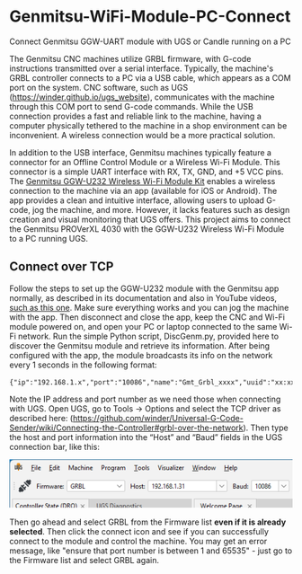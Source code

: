 # Genmitsu-WiFi-Module-PC-Connect
Connect Genmitsu GGW-UART module with UGS or Candle running on a PC

The Genmitsu CNC machines utilize GRBL firmware, with G-code instructions transmitted over a serial interface. Typically, the machine's GRBL controller connects to a PC via a USB cable, which appears as a COM port on the system. CNC software, such as UGS (https://winder.github.io/ugs_website), communicates with the machine through this COM port to send G-code commands. While the USB connection provides a fast and reliable link to the machine, having a computer physically tethered to the machine in a shop environment can be inconvenient. A wireless connection would be a more practical solution.

In addition to the USB interface, Genmitsu machines typically feature a connector for an Offline Control Module or a Wireless Wi-Fi Module. This connector is a simple UART interface with RX, TX, GND, and +5 VCC pins. The [Genmitsu GGW-U232 Wireless Wi-Fi Module Kit](https://www.amazon.com/gp/product/B0D1BZ987W/ref=ppx_yo_dt_b_search_asin_title?ie=UTF8&psc=1) enables a wireless connection to the machine via an app (available for iOS or Android). The app provides a clean and intuitive interface, allowing users to upload G-code, jog the machine, and more. However, it lacks features such as design creation and visual monitoring that UGS offers. This project aims to connect the Genmitsu PROVerXL 4030 with the GGW-U232 Wireless Wi-Fi Module to a PC running UGS.

## Connect over TCP
Follow the steps to set up the GGW-U232 module with the Genmitsu app normally, as described in its documentation and also in YouTube videos, [such as this one](https://youtu.be/EhqjQdmAdek?si=9t6JqkdQHI0NXC3i). Make sure everything works and you can jog the machine with the app. Then disconnect and close the app, keep the CNC and Wi-Fi module powered on, and open your PC or laptop connected to the same Wi-Fi network. Run the simple Python script, DiscGenm.py, provided here to discover the Genmitsu module and retrieve its information. After being configured with the app, the module broadcasts its info on the network every 1 seconds in the following format:

    {"ip":"192.168.1.x","port":"10086","name":"Gmt_Grbl_xxxx","uuid":"xx:xx:xx:xx:xx:xx"} 

Note the IP address and port number as we need those when connecting with UGS. Open UGS, go to Tools -> Options and select the TCP driver as described here: (https://github.com/winder/Universal-G-Code-Sender/wiki/Connecting-the-Controller#grbl-over-the-network). Then type the host and port information into the “Host” and “Baud” fields in the UGS connection bar, like this:

![qwe](https://github.com/sun2sirius/Genmitsu-WiFi-Module-PC-Connect/blob/main/SetIpAndPort.png)

Then go ahead and select GRBL from the Firmware list **even if it is already selected**. Then click the connect icon and see if you can successfully connect to the module and control the machine. You may get an error message, like "ensure that port number is between 1 and 65535" - just go to the Firmware list and select GRBL again.
